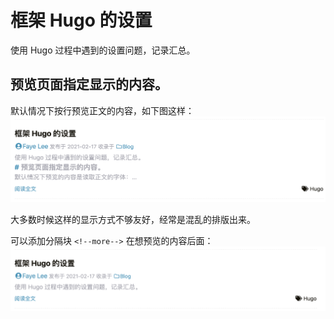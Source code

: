 # 框架 Hugo 的设置

使用 Hugo 过程中遇到的设置问题，记录汇总。

<!--more-->

## 预览页面指定显示的内容。

默认情况下按行预览正文的内容，如下图这样：
![No More Block](/images/hugo-settings-01.png)

大多数时候这样的显示方式不够友好，经常是混乱的排版出来。

可以添加分隔块 `<!--more-->` 在想预览的内容后面：
![More Block](/images/hugo-settings-02.png)

